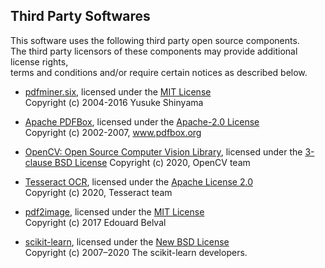 ## Third Party Softwares

This software uses the following third party open source components.  
The third party licensors of these components may provide additional license rights,  
terms and conditions and/or require certain notices as described below.

* [pdfminer.six](https://github.com/pdfminer/pdfminer.six), licensed under the [MIT License](https://github.com/pdfminer/pdfminer.six/blob/develop/LICENSE)  
  Copyright (c) 2004-2016  Yusuke Shinyama <yusuke at shinyama dot jp>
  
* [Apache PDFBox](https://github.com/apache/pdfbox), licensed under the [Apache-2.0 License](https://github.com/apache/pdfbox/blob/trunk/LICENSE.txt)  
  Copyright (c) 2002-2007, www.pdfbox.org
  
* [OpenCV: Open Source Computer Vision Library](https://github.com/opencv/opencv), licensed under the [3-clause BSD License](https://github.com/opencv/opencv/blob/master/LICENSE)
  Copyright (c) 2020, OpenCV team
  
* [Tesseract OCR](https://github.com/tesseract-ocr/tesseract), licensed under the [Apache License 2.0](https://github.com/tesseract-ocr/tesseract/blob/master/LICENSE)  
  Copyright (c) 2020, Tesseract team
  
* [pdf2image](https://github.com/Belval/pdf2image), licensed under the [MIT License](https://github.com/Belval/pdf2image/blob/master/LICENSE)  
  Copyright (c) 2017 Edouard Belval
  
* [scikit-learn](https://github.com/scikit-learn), licensed under the [New BSD License](https://github.com/scikit-learn/scikit-learn/blob/master/COPYING)  
  Copyright (c) 2007–2020 The scikit-learn developers.

  
  
  
